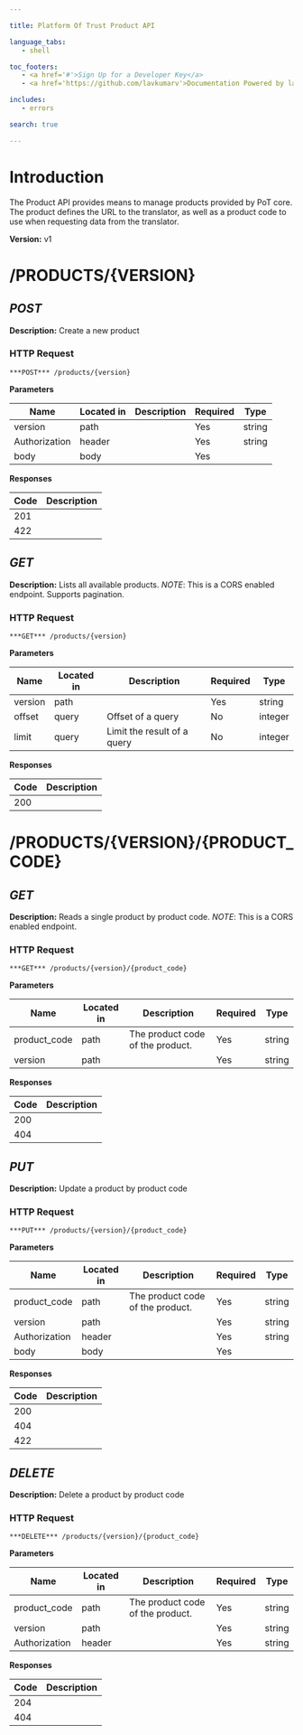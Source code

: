 ```yaml
--- 

title: Platform Of Trust Product API 

language_tabs: 
   - shell 

toc_footers: 
   - <a href='#'>Sign Up for a Developer Key</a> 
   - <a href='https://github.com/lavkumarv'>Documentation Powered by lav</a> 

includes: 
   - errors 

search: true 

--- 
```


# Introduction 

The Product API provides means to manage products provided by PoT core.
The product defines the URL to the translator, as well as a product code to
use when requesting data from the translator.
 

**Version:** v1 

# /PRODUCTS/{VERSION}
## ***POST*** 

**Description:** Create a new product

### HTTP Request 
`***POST*** /products/{version}` 

**Parameters**

| Name | Located in | Description | Required | Type |
| ---- | ---------- | ----------- | -------- | ---- |
| version | path |  | Yes | string |
| Authorization | header |  | Yes | string |
| body | body |  | Yes |  |

**Responses**

| Code | Description |
| ---- | ----------- |
| 201 |  |
| 422 |  |

## ***GET*** 

**Description:** Lists all available products. *NOTE*: This is a CORS enabled endpoint.
Supports pagination.


### HTTP Request 
`***GET*** /products/{version}` 

**Parameters**

| Name | Located in | Description | Required | Type |
| ---- | ---------- | ----------- | -------- | ---- |
| version | path |  | Yes | string |
| offset | query | Offset of a query | No | integer |
| limit | query | Limit the result of a query | No | integer |

**Responses**

| Code | Description |
| ---- | ----------- |
| 200 |  |

# /PRODUCTS/{VERSION}/{PRODUCT_CODE}
## ***GET*** 

**Description:** Reads a single product by product code. *NOTE*: This is a CORS enabled endpoint.


### HTTP Request 
`***GET*** /products/{version}/{product_code}` 

**Parameters**

| Name | Located in | Description | Required | Type |
| ---- | ---------- | ----------- | -------- | ---- |
| product_code | path | The product code of the product. | Yes | string |
| version | path |  | Yes | string |

**Responses**

| Code | Description |
| ---- | ----------- |
| 200 |  |
| 404 |  |

## ***PUT*** 

**Description:** Update a product by product code

### HTTP Request 
`***PUT*** /products/{version}/{product_code}` 

**Parameters**

| Name | Located in | Description | Required | Type |
| ---- | ---------- | ----------- | -------- | ---- |
| product_code | path | The product code of the product. | Yes | string |
| version | path |  | Yes | string |
| Authorization | header |  | Yes | string |
| body | body |  | Yes |  |

**Responses**

| Code | Description |
| ---- | ----------- |
| 200 |  |
| 404 |  |
| 422 |  |

## ***DELETE*** 

**Description:** Delete a product by product code

### HTTP Request 
`***DELETE*** /products/{version}/{product_code}` 

**Parameters**

| Name | Located in | Description | Required | Type |
| ---- | ---------- | ----------- | -------- | ---- |
| product_code | path | The product code of the product. | Yes | string |
| version | path |  | Yes | string |
| Authorization | header |  | Yes | string |

**Responses**

| Code | Description |
| ---- | ----------- |
| 204 |  |
| 404 |  |

<!-- Converted with the swagger-to-slate https://github.com/lavkumarv/swagger-to-slate -->

